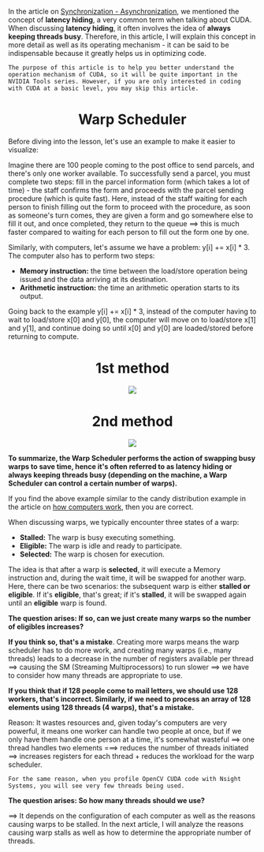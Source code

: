 


In the article on [Synchronization - Asynchronization](https://github.com/CisMine/Parallel-Computing-Cuda-C/tree/main/Chapter08), we mentioned the concept of **latency hiding**, a very common term when talking about CUDA. When discussing **latency hiding**, it often involves the idea of **always keeping threads busy**. Therefore, in this article, I will explain this concept in more detail as well as its operating mechanism - it can be said to be indispensable because it greatly helps us in optimizing code.

`The purpose of this article is to help you better understand the operation mechanism of CUDA, so it will be quite important in the NVIDIA Tools series. However, if you are only interested in coding with CUDA at a basic level, you may skip this article.`

<p align="center">
 <h1 align="center">Warp Scheduler </h1>
</p>


Before diving into the lesson, let's use an example to make it easier to visualize:

Imagine there are 100 people coming to the post office to send parcels, and there's only one worker available. To successfully send a parcel, you must complete two steps: fill in the parcel information form (which takes a lot of time) - the staff confirms the form and proceeds with the parcel sending procedure (which is quite fast). Here, instead of the staff waiting for each person to finish filling out the form to proceed with the procedure, as soon as someone's turn comes, they are given a form and go somewhere else to fill it out, and once completed, they return to the queue ==> this is much faster compared to waiting for each person to fill out the form one by one.

Similarly, with computers, let's assume we have a problem: y[i] += x[i] * 3. The computer also has to perform two steps:

- **Memory instruction:** the time between the load/store operation being issued and the data arriving at its destination.
- **Arithmetic instruction:** the time an arithmetic operation starts to its output.

Going back to the example y[i] += x[i] * 3, instead of the computer having to wait to load/store x[0] and y[0], the computer will move on to load/store x[1] and y[1], and continue doing so until x[0] and y[0] are loaded/stored before returning to compute.


<p align="center">
 <h1 align="center">1st method </h1>
</p>

<p align="center">
  <img src="https://github.com/CisMine/Guide-NVIDIA-Tools/assets/122800932/990d2874-7647-4b5e-b7ae-272f13fbb46f" />
</p>




<p align="center">
 <h1 align="center">2nd method </h1>
</p>



<p align="center">
  <img src="https://github.com/CisMine/Guide-NVIDIA-Tools/assets/122800932/3757745f-6d9b-4435-b02e-c67d136f3c27" />
</p>


**To summarize, the Warp Scheduler performs the action of swapping busy warps to save time, hence it's often referred to as latency hiding or always keeping threads busy (depending on the machine, a Warp Scheduler can control a certain number of warps).**


If you find the above example similar to the candy distribution example in the article on [how computers work](https://github.com/CisMine/Parallel-Computing-Cuda-C/tree/main/Chapter02), then you are correct.


When discussing warps, we typically encounter three states of a warp:
- **Stalled:** The warp is busy executing something.
- **Eligible:** The warp is idle and ready to participate.
- **Selected:** The warp is chosen for execution.
  
The idea is that after a warp is **selected**, it will execute a Memory instruction and, during the wait time, it will be swapped for another warp. Here, there can be two scenarios: the subsequent warp is either **stalled or eligible**. If it's **eligible**, that's great; if it's **stalled**, it will be swapped again until an **eligible** warp is found.

**The question arises: If so, can we just create many warps so the number of eligibles increases?**

**If you think so, that's a mistake**. Creating more warps means the warp scheduler has to do more work, and creating many warps (i.e., many threads) leads to a decrease in the number of registers available per thread ==> causing the SM (Streaming Multiprocessors) to run slower ==> we have to consider how many threads are appropriate to use.

**If you think that if 128 people come to mail letters, we should use 128 workers, that's incorrect. Similarly, if we need to process an array of 128 elements using 128 threads (4 warps), that's a mistake.**

Reason: It wastes resources and, given today's computers are very powerful, it means one worker can handle two people at once, but if we only have them handle one person at a time, it's somewhat wasteful ==> one thread handles two elements ===> reduces the number of threads initiated ==> increases registers for each thread + reduces the workload for the warp scheduler.

`For the same reason, when you profile OpenCV CUDA code with Nsight Systems, you will see very few threads being used.`

**The question arises: So how many threads should we use?**

==> It depends on the configuration of each computer as well as the reasons causing warps to be stalled. In the next article, I will analyze the reasons causing warp stalls as well as how to determine the appropriate number of threads.




